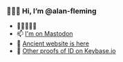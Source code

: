 ### 🙋🏻‍♂️ Hi, I’m @alan-fleming

- 🏴󠁧󠁢󠁳󠁣󠁴󠁿🇪🇺🏳️‍🌈
- 📫 <a rel="me" href="https://mastodon.me.uk/@alanfleming">I'm on Mastodon</a>
- 🔗 [Ancient website is here](https://alanfleming.org)
- 🔏 [Other proofs of ID on Keybase.io](https://keybase.io/alanfleming)


<!---
alan-fleming/alan-fleming is a ✨ special ✨ repository because its `README.md` (this file) appears on your GitHub profile.
You can click the Preview link to take a look at your changes.
--->
